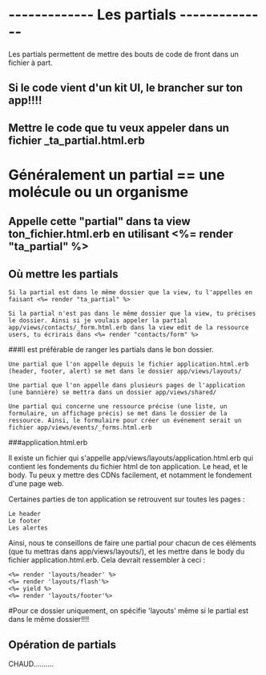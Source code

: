 # ------------- Les partials --------------

Les partials permettent de mettre des bouts de code de front dans un fichier à part.

## Si le code vient d'un kit UI, le brancher sur ton app!!!!

## Mettre le code que tu veux appeler dans un fichier _ta_partial.html.erb

# Généralement un partial == une molécule ou un organisme

## Appelle cette "partial" dans ta view ton_fichier.html.erb en utilisant <%= render "ta_partial" %>

## Où mettre les partials

    Si la partial est dans le même dossier que la view, tu l'appelles en faisant <%= render "ta_partial" %>

    Si la partial n'est pas dans le même dossier que la view, tu précises le dossier. Ainsi si je voulais appeler la partial app/views/contacts/_form.html.erb dans la view edit de la ressource users, tu écrirais dans <%= render "contacts/form" %>

###Il est préférable de ranger les partials dans le bon dossier.

    Une partial que l'on appelle depuis le fichier application.html.erb (header, footer, alert) se met dans le dossier app/views/layouts/

    Une partial que l'on appelle dans plusieurs pages de l'application (une bannière) se mettra dans un dossier app/views/shared/

    Une partial qui concerne une ressource précise (une liste, un formulaire, un affichage précis) se met dans le dossier de la ressource. Ainsi, le formulaire pour créer un événement serait un fichier app/views/events/_forms.html.erb

###application.html.erb

Il existe un fichier qui s'appelle app/views/layouts/application.html.erb qui contient les fondements du fichier html de ton application. Le head, et le body. Tu peux y mettre des CDNs facilement, et notamment le fondement d'une page web.

Certaines parties de ton application se retrouvent sur toutes les pages :

    Le header
    Le footer
    Les alertes

Ainsi, nous te conseillons de faire une partial pour chacun de ces éléments (que tu mettras dans app/views/layouts/), et les mettre dans le body du fichier application.html.erb. Cela devrait ressembler à ceci :

	<%= render 'layouts/header' %>
	<%= render 'layouts/flash'%>
	<%= yield %>
	<%= render 'layouts/footer'%>

#Pour ce dossier uniquement, on spécifie 'layouts' même si le partial est dans le même dossier!!!!

## Opération de partials

CHAUD..........





